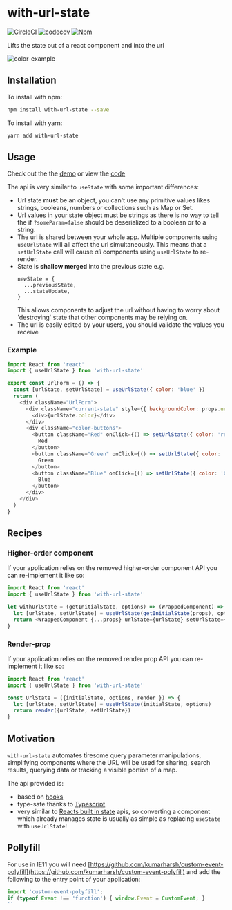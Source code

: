 # with-url-state

[![CircleCI](https://circleci.com/gh/Dean177/use-url-state.svg?style=shield)](https://circleci.com/gh/Dean177/use-url-state)
[![codecov](https://codecov.io/gh/Dean177/with-url-state/branch/master/graph/badge.svg)](https://codecov.io/gh/Dean177/with-url-state)
[![Npm](https://badge.fury.io/js/with-url-state.svg)](https://www.npmjs.com/package/with-url-state)

Lifts the state out of a react component and into the url

![color-example](./demo/color-example.gif)

## Installation

To install with npm:

```sh
npm install with-url-state --save
```

To install with yarn:

```sh
yarn add with-url-state
```

## Usage

Check out the the [demo](https://dean177.github.io/with-url-state/) or view the [code](https://github.com/Dean177/use-url-state/tree/master/demo)

The api is very similar to `useState` with some important differences:
- Url state **must** be an object, you can't use any primitive values likes strings, booleans, numbers or collections such as Map or Set.
- Url values in your state object must be strings as there is no way to tell the if `?someParam=false` should be deserialized to a boolean or to a string.
- The url is shared between your whole app. Multiple components using `useUrlState` will all affect the url simultaneously. This means that a `setUrlState` call will cause *all* components using `useUrlState` to re-render.
- State is **shallow merged** into the previous state e.g.
  ```
  newState = {
    ...previousState,
    ...stateUpdate,
  } 
  ``` 
  This allows components to adjust the url without having to worry about 'destroying' state that other components may be relying on. 
- The url is easily edited by your users, you should validate the values you receive 


### Example

```javascript
import React from 'react'
import { useUrlState } from 'with-url-state'

export const UrlForm = () => {
  const [urlState, setUrlState] = useUrlState({ color: 'blue' })
  return (
    <div className="UrlForm">
      <div className="current-state" style={{ backgroundColor: props.urlState.color }}>
        <div>{urlState.color}</div>
      </div>
      <div className="color-buttons">
        <button className="Red" onClick={() => setUrlState({ color: 'red' })}>
          Red
        </button>
        <button className="Green" onClick={() => setUrlState({ color: 'green' })}>
          Green
        </button>
        <button className="Blue" onClick={() => setUrlState({ color: 'blue' })}>
          Blue
        </button>
      </div>
    </div>
  )
}
```

## Recipes

### Higher-order component 

If your application relies on the removed higher-order component API you can re-implement it like so:

```javascript
import React from 'react'
import { useUrlState } from 'with-url-state'

let withUrlState = (getInitialState, options) => (WrappedComponent) => (props) => {
  let [urlState, setUrlState] = useUrlState(getInitialState(props), options)
  return <WrappedComponent {...props} urlState={urlState} setUrlState={setUrlState} />
}
```

### Render-prop 

If your application relies on the removed render prop API you can re-implement it like so:

```javascript
import React from 'react'
import { useUrlState } from 'with-url-state'

const UrlState = ({initialState, options, render }) => {
  let [urlState, setUrlState] = useUrlState(initialState, options)
  return render({urlState, setUrlState})
}
```

## Motivation

`with-url-state` automates tiresome query parameter manipulations, simplifying components where the URL will be used for sharing, search results, querying data or tracking a visible portion of a map.

The api provided is:

- based on [hooks](https://reactjs.org/docs/hooks.html)
- type-safe thanks to [Typescript](https://www.typescriptlang.org/)
- very similar to [Reacts built in state](https://reactjs.org/docs/state-and-lifecycle.html) apis, so converting a component which already manages state is usually as simple as replacing `useState` with `useUrlState`!

## Pollyfill

For use in IE11 you will need [https://github.com/kumarharsh/custom-event-polyfill](https://github.com/kumarharsh/custom-event-polyfill)
and add the following to the entry point of your application: 
```js
import 'custom-event-polyfill';
if (typeof Event !== 'function') { window.Event = CustomEvent; }  
``
